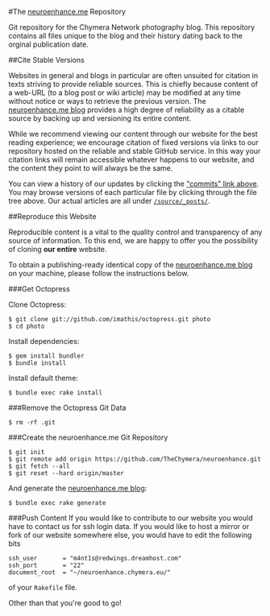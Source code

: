 #The [neuroenhance.me](http://neuroenhance.me) Repository

Git repository for the Chymera Network photography blog.
This repository contains all files unique to the blog and their history dating back to the orginal publication date.

##Cite Stable Versions

Websites in general and blogs in particular are often unsuited for citation in texts striving to provide reliable sources.
This is chiefly because content of a web-URL (to a blog post or wiki article) may be modified at any time without notice or ways to retrieve the previous version.
The [neuroenhance.me blog](http://neuroenhance.me) provides a high degree of reliability as a citable source by backing up and versioning its entire content.

While we recommend viewing our content through our website for the best reading experience;
we encourage citation of fixed versions via links to our repository hosted on the reliable and stable GitHub service.
In this way your citation links will remain accessible whatever happens to our website, and the content they point to will always be the same.

You can view a history of our updates by clicking the ["commits" link above](https://github.com/TheChymera/neuroenhance/commits/master).
You may browse versions of each particular file by clicking through the file tree above.
Our actual articles are all under [```/source/_posts/```](https://github.com/TheChymera/neuroenhance/tree/master/source/_posts).

##Reproduce this Website

Reproducible content is a vital to the quality control and transparency of any source of information.
To this end, we are happy to offer you the possibility of cloning **our entire** website.

To obtain a publishing-ready identical copy of the [neuroenhance.me blog](http://neuroenhance.me) on your machine, please follow the instructions below.

###Get Octopress

Clone Octopress:

    $ git clone git://github.com/imathis/octopress.git photo
    $ cd photo

Install dependencies:

    $ gem install bundler
    $ bundle install
    
Install default theme:

    $ bundle exec rake install
    
###Remove the Octopress Git Data

    $ rm -rf .git
    
###Create the neuroenhance.me Git Repository

    $ git init
    $ git remote add origin https://github.com/TheChymera/neuroenhance.git
    $ git fetch --all
    $ git reset --hard origin/master
    
And generate the [neuroenhance.me blog](http://neuroenhance.me):

    $ bundle exec rake generate

###Push Content
If you would like to contribute to our website you would have to contact us for ssh login data.
If you would like to host a mirror or fork of our website somewhere else, you would have to edit the following bits

    ssh_user       = "m4nt1s@redwings.dreamhost.com"
    ssh_port       = "22"
    document_root  = "~/neuroenhance.chymera.eu/"

of your ```Rakefile``` file.

Other than that you're good to go!
